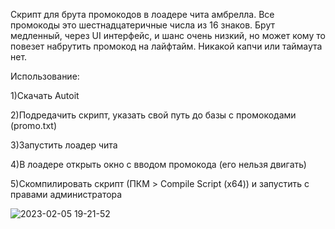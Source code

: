 Скрипт для брута промокодов в лоадере чита амбрелла. Все промокоды это шестнадцатеричные числа из 16 знаков. Брут медленный, через UI интерфейс, и шанс очень низкий, но может кому то повезет набрутить промокод на лайфтайм. Никакой капчи или таймаута нет.

Использование:

  1)Скачать Autoit
  
  2)Подредачить скрипт, указать свой путь до базы с промокодами (promo.txt)

  3)Запустить лоадер чита

  4)В лоадере открыть окно с вводом промокода (его нельзя двигать)

  5)Скомпилировать скрипт (ПКМ > Compile Script (x64)) и запустить с правами администратора

  ![2023-02-05 19-21-52](https://user-images.githubusercontent.com/38525999/216820799-102f780b-7571-4808-96e6-3739366806d0.gif)
